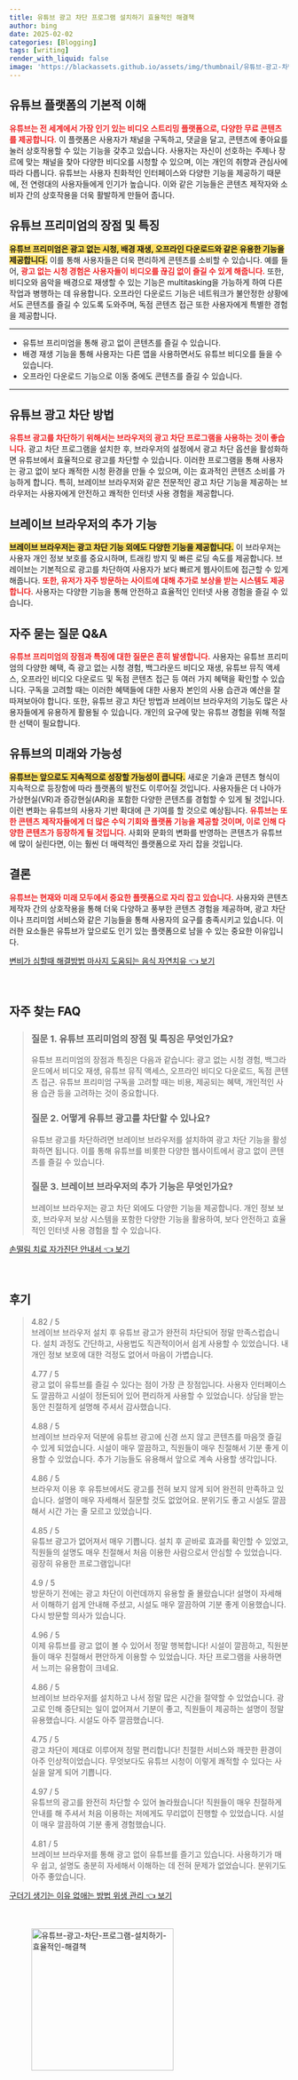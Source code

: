 ```yaml
---
title: 유튜브 광고 차단 프로그램 설치하기 효율적인 해결책
author: bing
date: 2025-02-02
categories: [Blogging]
tags: [writing]
render_with_liquid: false
image: 'https://blackassets.github.io/assets/img/thumbnail/유튜브-광고-차단-프로그램-설치하기-효율적인-해결책.webp'
---
```



<h2 id='유튜브_플랫폼_이해'>유튜브 플랫폼의 기본적 이해</h2>

<p><b><span style="color: #ee2323;">유튜브는 전 세계에서 가장 인기 있는 비디오 스트리밍 플랫폼으로, 다양한 무료 콘텐츠를 제공합니다.</span></b> 이 플랫폼은 사용자가 채널을 구독하고, 댓글을 달고, 콘텐츠에 좋아요를 눌러 상호작용할 수 있는 기능을 갖추고 있습니다. 사용자는 자신이 선호하는 주제나 장르에 맞는 채널을 찾아 다양한 비디오를 시청할 수 있으며, 이는 개인의 취향과 관심사에 따라 다릅니다. 유튜브는 사용자 친화적인 인터페이스와 다양한 기능을 제공하기 때문에, 전 연령대의 사용자들에게 인기가 높습니다. 이와 같은 기능들은 콘텐츠 제작자와 소비자 간의 상호작용을 더욱 활발하게 만들어 줍니다.</p>

<h2 id='유튜브_프리미엄의_장점'>유튜브 프리미엄의 장점 및 특징</h2>

<p><b><span style="background-color: #ffe066;">유튜브 프리미엄은 광고 없는 시청, 배경 재생, 오프라인 다운로드와 같은 유용한 기능을 제공합니다.</span></b> 이를 통해 사용자들은 더욱 편리하게 콘텐츠를 소비할 수 있습니다. 예를 들어, <b><span style="color: #ee2323;">광고 없는 시청 경험은 사용자들이 비디오를 끊김 없이 즐길 수 있게 해줍니다.</span></b> 또한, 비디오와 음악을 배경으로 재생할 수 있는 기능은 multitasking을 가능하게 하여 다른 작업과 병행하는 데 유용합니다. 오프라인 다운로드 기능은 네트워크가 불안정한 상황에서도 콘텐츠를 즐길 수 있도록 도와주며, 독점 콘텐츠 접근 또한 사용자에게 특별한 경험을 제공합니다.</p>

<hr />

<ul>
    <li>유튜브 프리미엄을 통해 광고 없이 콘텐츠를 즐길 수 있습니다.</li>
    <li>배경 재생 기능을 통해 사용자는 다른 앱을 사용하면서도 유튜브 비디오를 들을 수 있습니다.</li>
    <li>오프라인 다운로드 기능으로 이동 중에도 콘텐츠를 즐길 수 있습니다.</li>
</ul>

<hr />

<h2 id='유튜브_광고_차단'>유튜브 광고 차단 방법</h2>

<p><b><span style="color: #ee2323;">유튜브 광고를 차단하기 위해서는 브라우저의 광고 차단 프로그램을 사용하는 것이 좋습니다.</span></b> 광고 차단 프로그램을 설치한 후, 브라우저의 설정에서 광고 차단 옵션을 활성화하면 유튜브에서 효율적으로 광고를 차단할 수 있습니다. 이러한 프로그램을 통해 사용자는 광고 없이 보다 쾌적한 시청 환경을 만들 수 있으며, 이는 효과적인 콘텐츠 소비를 가능하게 합니다. 특히, 브레이브 브라우저와 같은 전문적인 광고 차단 기능을 제공하는 브라우저는 사용자에게 안전하고 쾌적한 인터넷 사용 경험을 제공합니다.</p>

<h2 id='브레이브_브라우저'>브레이브 브라우저의 추가 기능</h2>

<p><b><span style="background-color: #ffe066;">브레이브 브라우저는 광고 차단 기능 외에도 다양한 기능을 제공합니다.</span></b> 이 브라우저는 사용자 개인 정보 보호를 중요시하며, 트래킹 방지 및 빠른 로딩 속도를 제공합니다. 브레이브는 기본적으로 광고를 차단하여 사용자가 보다 빠르게 웹사이트에 접근할 수 있게 해줍니다. <b><span style="color: #ee2323;">또한, 유저가 자주 방문하는 사이트에 대해 추가로 보상을 받는 시스템도 제공합니다.</span></b> 사용자는 다양한 기능을 통해 안전하고 효율적인 인터넷 사용 경험을 즐길 수 있습니다.</p>

<h2 id='유튜브_프리미엄_QA'>자주 묻는 질문 Q&A</h2>

<p><b><span style="color: #ee2323;">유튜브 프리미엄의 장점과 특징에 대한 질문은 흔히 발생합니다.</span></b> 사용자는 유튜브 프리미엄의 다양한 혜택, 즉 광고 없는 시청 경험, 백그라운드 비디오 재생, 유튜브 뮤직 액세스, 오프라인 비디오 다운로드 및 독점 콘텐츠 접근 등 여러 가지 혜택을 확인할 수 있습니다. 구독을 고려할 때는 이러한 혜택들에 대한 사용자 본인의 사용 습관과 예산을 잘 따져보아야 합니다. 또한, 유튜브 광고 차단 방법과 브레이브 브라우저의 기능도 많은 사용자들에게 유용하게 활용될 수 있습니다. 개인의 요구에 맞는 유튜브 경험을 위해 적절한 선택이 필요합니다.</p>

<h2 id='유튜브의_미래'>유튜브의 미래와 가능성</h2>

<p><b><span style="background-color: #ffe066;">유튜브는 앞으로도 지속적으로 성장할 가능성이 큽니다.</span></b> 새로운 기술과 콘텐츠 형식이 지속적으로 등장함에 따라 플랫폼의 발전도 이루어질 것입니다. 사용자들은 더 나아가 가상현실(VR)과 증강현실(AR)을 포함한 다양한 콘텐츠를 경험할 수 있게 될 것입니다. 이런 변화는 유튜브의 사용자 기반 확대에 큰 기여를 할 것으로 예상됩니다. <b><span style="color: #ee2323;">유튜브는 또한 콘텐츠 제작자들에게 더 많은 수익 기회와 플랫폼 기능을 제공할 것이며, 이로 인해 다양한 콘텐츠가 등장하게 될 것입니다.</span></b> 사회와 문화의 변화를 반영하는 콘텐츠가 유튜브에 많이 실린다면, 이는 훨씬 더 매력적인 플랫폼으로 자리 잡을 것입니다.</p>

<h2 id='결론'>결론</h2>

<p><b><span style="color: #ee2323;">유튜브는 현재와 미래 모두에서 중요한 플랫폼으로 자리 잡고 있습니다.</span></b> 사용자와 콘텐츠 제작자 간의 상호작용을 통해 더욱 다양하고 풍부한 콘텐츠 경험을 제공하며, 광고 차단이나 프리미엄 서비스와 같은 기능들을 통해 사용자의 요구를 충족시키고 있습니다. 이러한 요소들은 유튜브가 앞으로도 인기 있는 플랫폼으로 남을 수 있는 중요한 이유입니다.</p>


<p><a class="click-button" title="변비가 심할때 해결방법 마사지 도움되는 음식 자연치유" href="https://blackassets.github.io/posts/%EB%B3%80%EB%B9%84%EA%B0%80-%EC%8B%AC%ED%95%A0%EB%95%8C-%ED%95%B4%EA%B2%B0%EB%B0%A9%EB%B2%95-%EB%A7%88%EC%82%AC%EC%A7%80-%EB%8F%84%EC%9B%80%EB%90%98%EB%8A%94-%EC%9D%8C%EC%8B%9D-%EC%9E%90%EC%97%B0%EC%B9%98%EC%9C%A0/" rel="dofollow">변비가 심할때 해결방법 마사지 도움되는 음식 자연치유 👈 보기</a></p><br>
<h2 id='자주_찾는_FAQ'>자주 찾는 FAQ</h2>
<div itemscope="" itemtype="https://schema.org/FAQPage"> 
<blockquote> 
<div itemscope="" itemprop="mainEntity" itemtype="https://schema.org/Question"> 
<h3 itemprop="name">질문 1. 유튜브 프리미엄의 장점 및 특징은 무엇인가요?</h3> 
<div itemscope="" itemprop="acceptedAnswer" itemtype="https://schema.org/Answer"> 
<span itemprop="text"> 
<p>유튜브 프리미엄의 장점과 특징은 다음과 같습니다: 광고 없는 시청 경험, 백그라운드에서 비디오 재생, 유튜브 뮤직 액세스, 오프라인 비디오 다운로드, 독점 콘텐츠 접근. 유튜브 프리미엄 구독을 고려할 때는 비용, 제공되는 혜택, 개인적인 사용 습관 등을 고려하는 것이 중요합니다.</p> 
</span> 
</div> 
</div> 
<div itemscope="" itemprop="mainEntity" itemtype="https://schema.org/Question"> 
<h3 itemprop="name">질문 2. 어떻게 유튜브 광고를 차단할 수 있나요?</h3> 
<div itemscope="" itemprop="acceptedAnswer" itemtype="https://schema.org/Answer"> 
<span itemprop="text"> 
<p>유튜브 광고를 차단하려면 브레이브 브라우저를 설치하여 광고 차단 기능을 활성화하면 됩니다. 이를 통해 유튜브를 비롯한 다양한 웹사이트에서 광고 없이 콘텐츠를 즐길 수 있습니다.</p> 
</span> 
</div> 
</div> 
<div itemscope="" itemprop="mainEntity" itemtype="https://schema.org/Question"> 
<h3 itemprop="name">질문 3. 브레이브 브라우저의 추가 기능은 무엇인가요?</h3> 
<div itemscope="" itemprop="acceptedAnswer" itemtype="https://schema.org/Answer"> 
<span itemprop="text"> 
<p>브레이브 브라우저는 광고 차단 외에도 다양한 기능을 제공합니다. 개인 정보 보호, 브라우저 보상 시스템을 포함한 다양한 기능을 활용하여, 보다 안전하고 효율적인 인터넷 사용 경험을 할 수 있습니다.</p> 
</span> 
</div> 
</div> 
</blockquote> 
</div>
<p><a class="click-button" title="손떨림 치료 자가진단 안내서" href="https://blackassets.github.io/posts/%EC%86%90%EB%96%A8%EB%A6%BC-%EC%B9%98%EB%A3%8C-%EC%9E%90%EA%B0%80%EC%A7%84%EB%8B%A8-%EC%95%88%EB%82%B4%EC%84%9C/" rel="dofollow">손떨림 치료 자가진단 안내서 👈 보기</a></p><br>
<h2 id='후기'>후기</h2>
<div itemscope itemtype="https://schema.org/Product">
  <blockquote>
  <div itemprop="review" itemscope itemtype="https://schema.org/Review">
      <div itemprop="reviewRating" itemscope itemtype="https://schema.org/Rating"> <span itemprop="ratingValue">4.82</span> / <span itemprop="bestRating">5</span> </div>
      <span itemprop="reviewBody">브레이브 브라우저 설치 후 유튜브 광고가 완전히 차단되어 정말 만족스럽습니다. 설치 과정도 간단하고, 사용법도 직관적이어서 쉽게 사용할 수 있었습니다. 내 개인 정보 보호에 대한 걱정도 없어서 마음이 가볍습니다.</span>
  </div>
  <br>
  <div itemprop="review" itemscope itemtype="https://schema.org/Review">
      <div itemprop="reviewRating" itemscope itemtype="https://schema.org/Rating"> <span itemprop="ratingValue">4.77</span> / <span itemprop="bestRating">5</span> </div>
      <span itemprop="reviewBody">광고 없이 유튜브를 즐길 수 있다는 점이 가장 큰 장점입니다. 사용자 인터페이스도 깔끔하고 시설이 정돈되어 있어 편리하게 사용할 수 있었습니다. 상담을 받는 동안 친절하게 설명해 주셔서 감사했습니다.</span>
  </div>
  <br>
  <div itemprop="review" itemscope itemtype="https://schema.org/Review">
      <div itemprop="reviewRating" itemscope itemtype="https://schema.org/Rating"> <span itemprop="ratingValue">4.88</span> / <span itemprop="bestRating">5</span> </div>
      <span itemprop="reviewBody">브레이브 브라우저 덕분에 유튜브 광고에 신경 쓰지 않고 콘텐츠를 마음껏 즐길 수 있게 되었습니다. 시설이 매우 깔끔하고, 직원들이 매우 친절해서 기분 좋게 이용할 수 있었습니다. 추가 기능들도 유용해서 앞으로 계속 사용할 생각입니다.</span>
  </div>
  <br>
  <div itemprop="review" itemscope itemtype="https://schema.org/Review">
      <div itemprop="reviewRating" itemscope itemtype="https://schema.org/Rating"> <span itemprop="ratingValue">4.86</span> / <span itemprop="bestRating">5</span> </div>
      <span itemprop="reviewBody">브라우저 이용 후 유튜브에서도 광고를 전혀 보지 않게 되어 완전히 만족하고 있습니다. 설명이 매우 자세해서 질문할 것도 없었어요. 분위기도 좋고 시설도 깔끔해서 시간 가는 줄 모르고 있었습니다.</span>
  </div>
  <br>
  <div itemprop="review" itemscope itemtype="https://schema.org/Review">
      <div itemprop="reviewRating" itemscope itemtype="https://schema.org/Rating"> <span itemprop="ratingValue">4.85</span> / <span itemprop="bestRating">5</span> </div>
      <span itemprop="reviewBody">유튜브 광고가 없어져서 매우 기쁩니다. 설치 후 곧바로 효과를 확인할 수 있었고, 직원들의 설명도 매우 친절해서 처음 이용한 사람으로서 안심할 수 있었습니다. 굉장히 유용한 프로그램입니다!</span>
  </div>
  <br>
  <div itemprop="review" itemscope itemtype="https://schema.org/Review">
      <div itemprop="reviewRating" itemscope itemtype="https://schema.org/Rating"> <span itemprop="ratingValue">4.9</span> / <span itemprop="bestRating">5</span> </div>
      <span itemprop="reviewBody">방문하기 전에는 광고 차단이 이런데까지 유용할 줄 몰랐습니다! 설명이 자세해서 이해하기 쉽게 안내해 주셨고, 시설도 매우 깔끔하여 기분 좋게 이용했습니다. 다시 방문할 의사가 있습니다.</span>
  </div>
  <br>
  <div itemprop="review" itemscope itemtype="https://schema.org/Review">
      <div itemprop="reviewRating" itemscope itemtype="https://schema.org/Rating"> <span itemprop="ratingValue">4.96</span> / <span itemprop="bestRating">5</span> </div>
      <span itemprop="reviewBody">이제 유튜브를 광고 없이 볼 수 있어서 정말 행복합니다! 시설이 깔끔하고, 직원분들이 매우 친절해서 편안하게 이용할 수 있었습니다. 차단 프로그램을 사용하면서 느끼는 유용함이 크네요.</span>
  </div>
  <br>
  <div itemprop="review" itemscope itemtype="https://schema.org/Review">
      <div itemprop="reviewRating" itemscope itemtype="https://schema.org/Rating"> <span itemprop="ratingValue">4.86</span> / <span itemprop="bestRating">5</span> </div>
      <span itemprop="reviewBody">브레이브 브라우저를 설치하고 나서 정말 많은 시간을 절약할 수 있었습니다. 광고로 인해 중단되는 일이 없어져서 기분이 좋고, 직원들이 제공하는 설명이 정말 유용했습니다. 시설도 아주 깔끔했습니다.</span>
  </div>
  <br>
  <div itemprop="review" itemscope itemtype="https://schema.org/Review">
      <div itemprop="reviewRating" itemscope itemtype="https://schema.org/Rating"> <span itemprop="ratingValue">4.75</span> / <span itemprop="bestRating">5</span> </div>
      <span itemprop="reviewBody">광고 차단이 제대로 이루어져 정말 편리합니다! 친절한 서비스와 깨끗한 환경이 아주 인상적이었습니다. 무엇보다도 유튜브 시청이 이렇게 쾌적할 수 있다는 사실을 알게 되어 기쁩니다.</span>
  </div>
  <br>
  <div itemprop="review" itemscope itemtype="https://schema.org/Review">
      <div itemprop="reviewRating" itemscope itemtype="https://schema.org/Rating"> <span itemprop="ratingValue">4.97</span> / <span itemprop="bestRating">5</span> </div>
      <span itemprop="reviewBody">유튜브의 광고를 완전히 차단할 수 있어 놀라웠습니다! 직원들이 매우 친절하게 안내를 해 주셔서 처음 이용하는 저에게도 무리없이 진행할 수 있었습니다. 시설이 매우 깔끔하여 기분 좋게 경험했습니다.</span>
  </div>
  <br>
  <div itemprop="review" itemscope itemtype="https://schema.org/Review">
      <div itemprop="reviewRating" itemscope itemtype="https://schema.org/Rating"> <span itemprop="ratingValue">4.81</span> / <span itemprop="bestRating">5</span> </div>
      <span itemprop="reviewBody">브레이브 브라우저를 통해 광고 없이 유튜브를 즐기고 있습니다. 사용하기가 매우 쉽고, 설명도 충분히 자세해서 이해하는 데 전혀 문제가 없었습니다. 분위기도 아주 좋았습니다.</span>
  </div>
  </blockquote>
</div>
<p><a class="click-button" title="구더기 생기는 이유 없애는 방법 위생 관리" href="https://blackassets.github.io/posts/%EA%B5%AC%EB%8D%94%EA%B8%B0-%EC%83%9D%EA%B8%B0%EB%8A%94-%EC%9D%B4%EC%9C%A0-%EC%97%86%EC%95%A0%EB%8A%94-%EB%B0%A9%EB%B2%95-%EC%9C%84%EC%83%9D-%EA%B4%80%EB%A6%AC/" rel="dofollow">구더기 생기는 이유 없애는 방법 위생 관리 👈 보기</a></p><br>
<figure class="image"><img src="https://blackassets.github.io/assets/img/thumbnail/유튜브-광고-차단-프로그램-설치하기-효율적인-해결책.webp" alt="유튜브-광고-차단-프로그램-설치하기-효율적인-해결책" width="256" height="256"></figure>